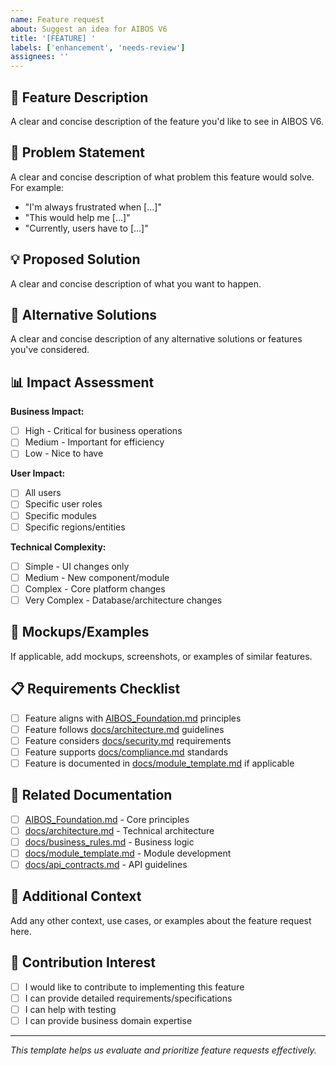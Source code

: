 ```yaml
---
name: Feature request
about: Suggest an idea for AIBOS V6
title: '[FEATURE] '
labels: ['enhancement', 'needs-review']
assignees: ''
---
```


## 🚀 Feature Description

A clear and concise description of the feature you'd like to see in AIBOS V6.

## 🎯 Problem Statement

A clear and concise description of what problem this feature would solve. For example:
- "I'm always frustrated when [...]"
- "This would help me [...]"
- "Currently, users have to [...]"

## 💡 Proposed Solution

A clear and concise description of what you want to happen.

## 🔄 Alternative Solutions

A clear and concise description of any alternative solutions or features you've considered.

## 📊 Impact Assessment

**Business Impact:**
- [ ] High - Critical for business operations
- [ ] Medium - Important for efficiency
- [ ] Low - Nice to have

**User Impact:**
- [ ] All users
- [ ] Specific user roles
- [ ] Specific modules
- [ ] Specific regions/entities

**Technical Complexity:**
- [ ] Simple - UI changes only
- [ ] Medium - New component/module
- [ ] Complex - Core platform changes
- [ ] Very Complex - Database/architecture changes

## 🎨 Mockups/Examples

If applicable, add mockups, screenshots, or examples of similar features.

## 📋 Requirements Checklist

- [ ] Feature aligns with [AIBOS_Foundation.md](./AIBOS_Foundation.md) principles
- [ ] Feature follows [docs/architecture.md](./docs/architecture.md) guidelines
- [ ] Feature considers [docs/security.md](./docs/security.md) requirements
- [ ] Feature supports [docs/compliance.md](./docs/compliance.md) standards
- [ ] Feature is documented in [docs/module_template.md](./docs/module_template.md) if applicable

## 🔗 Related Documentation

- [ ] [AIBOS_Foundation.md](./AIBOS_Foundation.md) - Core principles
- [ ] [docs/architecture.md](./docs/architecture.md) - Technical architecture
- [ ] [docs/business_rules.md](./docs/business_rules.md) - Business logic
- [ ] [docs/module_template.md](./docs/module_template.md) - Module development
- [ ] [docs/api_contracts.md](./docs/api_contracts.md) - API guidelines

## 📝 Additional Context

Add any other context, use cases, or examples about the feature request here.

## 🤝 Contribution Interest

- [ ] I would like to contribute to implementing this feature
- [ ] I can provide detailed requirements/specifications
- [ ] I can help with testing
- [ ] I can provide business domain expertise

---

*This template helps us evaluate and prioritize feature requests effectively.* 